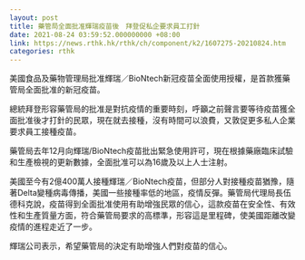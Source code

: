 ```yaml
---
layout: post
title: 藥管局全面批准輝瑞疫苗後　拜登促私企要求員工打針
date: 2021-08-24 03:59:52.000000000 +08:00
link: https://news.rthk.hk/rthk/ch/component/k2/1607275-20210824.htm
categories: rthk
---
```


美國食品及藥物管理局批准輝瑞／BioNtech新冠疫苗全面使用授權，是首款獲藥管局全面批准的新冠疫苗。

總統拜登形容藥管局的批准是對抗疫情的重要時刻，呼籲之前聲言要等待疫苗獲全面批准後才打針的民眾，現在就去接種，沒有時間可以浪費，又敦促更多私人企業要求員工接種疫苗。

藥管局去年12月向輝瑞/BioNtech疫苗批出緊急使用許可，現在根據藥廠臨床試驗和生產檢視的更新數據，全面批准可以為16歲及以上人士注射。

美國至今有2億400萬人接種輝瑞／BioNtech疫苗，但部分人對接種疫苗猶豫，隨著Delta變種病毒傳播，美國一些接種率低的地區，疫情反彈。藥管局代理局長伍德科克說，疫苗得到全面批准使用有助增強民眾的信心，這款疫苗在安全性、有效性和生產質量方面，符合藥管局要求的高標準，形容這是里程碑，使美國距離改變疫情的進程走近了一步。

輝瑞公司表示，希望藥管局的決定有助增強人們對疫苗的信心。
